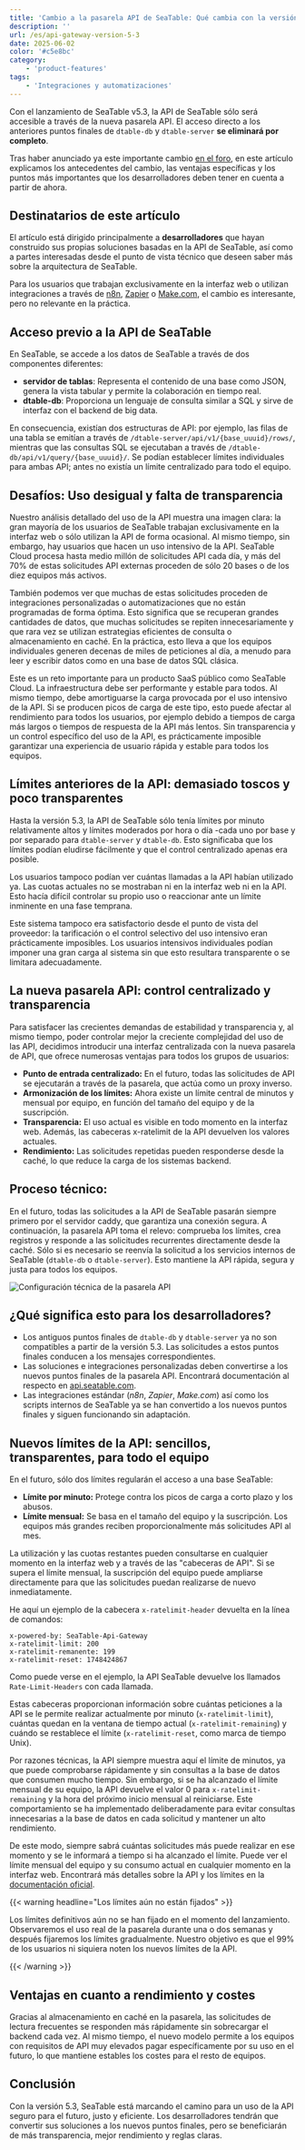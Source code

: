 ```yaml
---
title: 'Cambio a la pasarela API de SeaTable: Qué cambia con la versión 5.3'
description: ''
url: /es/api-gateway-version-5-3
date: 2025-06-02
color: '#c5e8bc'
category:
    - 'product-features'
tags:
    - 'Integraciones y automatizaciones'
---
```


Con el lanzamiento de SeaTable v5.3, la API de SeaTable sólo será accesible a través de la nueva pasarela API. El acceso directo a los anteriores puntos finales de `dtable-db` y `dtable-server` **se eliminará por completo**.

Tras haber anunciado ya este importante cambio [en el foro](https://forum.seatable.com/t/important-changes-to-the-seatable-cloud-api-in-version-5-3/6677), en este artículo explicamos los antecedentes del cambio, las ventajas específicas y los puntos más importantes que los desarrolladores deben tener en cuenta a partir de ahora.

## Destinatarios de este artículo

El artículo está dirigido principalmente a **desarrolladores** que hayan construido sus propias soluciones basadas en la API de SeaTable, así como a partes interesadas desde el punto de vista técnico que deseen saber más sobre la arquitectura de SeaTable.

Para los usuarios que trabajan exclusivamente en la interfaz web o utilizan integraciones a través de [n8n](https://n8n.io/integrations/seatable/), [Zapier](https://zapier.com/apps/seatable/integrations) o [Make.com](https://www.make.com/en/integrations/seatable), el cambio es interesante, pero no relevante en la práctica.

## Acceso previo a la API de SeaTable

En SeaTable, se accede a los datos de SeaTable a través de dos componentes diferentes:

- **servidor de tablas**: Representa el contenido de una base como JSON, genera la vista tabular y permite la colaboración en tiempo real.
- **dtable-db**: Proporciona un lenguaje de consulta similar a SQL y sirve de interfaz con el backend de big data.

En consecuencia, existían dos estructuras de API: por ejemplo, las filas de una tabla se emitían a través de `/dtable-server/api/v1/{base_uuuid}/rows/`, mientras que las consultas SQL se ejecutaban a través de `/dtable-db/api/v1/query/{base_uuuid}/`. Se podían establecer límites individuales para ambas API; antes no existía un límite centralizado para todo el equipo.

## Desafíos: Uso desigual y falta de transparencia

Nuestro análisis detallado del uso de la API muestra una imagen clara: la gran mayoría de los usuarios de SeaTable trabajan exclusivamente en la interfaz web o sólo utilizan la API de forma ocasional. Al mismo tiempo, sin embargo, hay usuarios que hacen un uso intensivo de la API. SeaTable Cloud procesa hasta medio millón de solicitudes API cada día, y más del 70% de estas solicitudes API externas proceden de sólo 20 bases o de los diez equipos más activos.

También podemos ver que muchas de estas solicitudes proceden de integraciones personalizadas o automatizaciones que no están programadas de forma óptima. Esto significa que se recuperan grandes cantidades de datos, que muchas solicitudes se repiten innecesariamente y que rara vez se utilizan estrategias eficientes de consulta o almacenamiento en caché. En la práctica, esto lleva a que los equipos individuales generen decenas de miles de peticiones al día, a menudo para leer y escribir datos como en una base de datos SQL clásica.

Este es un reto importante para un producto SaaS público como SeaTable Cloud. La infraestructura debe ser performante y estable para todos. Al mismo tiempo, debe amortiguarse la carga provocada por el uso intensivo de la API. Si se producen picos de carga de este tipo, esto puede afectar al rendimiento para todos los usuarios, por ejemplo debido a tiempos de carga más largos o tiempos de respuesta de la API más lentos. Sin transparencia y un control específico del uso de la API, es prácticamente imposible garantizar una experiencia de usuario rápida y estable para todos los equipos.

## Límites anteriores de la API: demasiado toscos y poco transparentes

Hasta la versión 5.3, la API de SeaTable sólo tenía límites por minuto relativamente altos y límites moderados por hora o día -cada uno por base y por separado para `dtable-server` y `dtable-db`. Esto significaba que los límites podían eludirse fácilmente y que el control centralizado apenas era posible.

Los usuarios tampoco podían ver cuántas llamadas a la API habían utilizado ya. Las cuotas actuales no se mostraban ni en la interfaz web ni en la API. Esto hacía difícil controlar su propio uso o reaccionar ante un límite inminente en una fase temprana.

Este sistema tampoco era satisfactorio desde el punto de vista del proveedor: la tarificación o el control selectivo del uso intensivo eran prácticamente imposibles. Los usuarios intensivos individuales podían imponer una gran carga al sistema sin que esto resultara transparente o se limitara adecuadamente.

## La nueva pasarela API: control centralizado y transparencia

Para satisfacer las crecientes demandas de estabilidad y transparencia y, al mismo tiempo, poder controlar mejor la creciente complejidad del uso de las API, decidimos introducir una interfaz centralizada con la nueva pasarela de API, que ofrece numerosas ventajas para todos los grupos de usuarios:

- **Punto de entrada centralizado:** En el futuro, todas las solicitudes de API se ejecutarán a través de la pasarela, que actúa como un proxy inverso.
- **Armonización de los límites:** Ahora existe un límite central de minutos y mensual por equipo, en función del tamaño del equipo y de la suscripción.
- **Transparencia:** El uso actual es visible en todo momento en la interfaz web. Además, las cabeceras x-ratelimit de la API devuelven los valores actuales.
- **Rendimiento:** Las solicitudes repetidas pueden responderse desde la caché, lo que reduce la carga de los sistemas backend.

## Proceso técnico:

En el futuro, todas las solicitudes a la API de SeaTable pasarán siempre primero por el servidor caddy, que garantiza una conexión segura. A continuación, la pasarela API toma el relevo: comprueba los límites, crea registros y responde a las solicitudes recurrentes directamente desde la caché. Sólo si es necesario se reenvía la solicitud a los servicios internos de SeaTable (`dtable-db` o `dtable-server`). Esto mantiene la API rápida, segura y justa para todos los equipos.

![Configuración técnica de la pasarela API](technical-setup.png)

## ¿Qué significa esto para los desarrolladores?

- Los antiguos puntos finales de `dtable-db` y `dtable-server` ya no son compatibles a partir de la versión 5.3. Las solicitudes a estos puntos finales conducen a los mensajes correspondientes.
- Las soluciones e integraciones personalizadas deben convertirse a los nuevos puntos finales de la pasarela API. Encontrará documentación al respecto en [api.seatable.com](https://api.seatable.com).
- Las integraciones estándar (_n8n_, _Zapier_, _Make.com_) así como los scripts internos de SeaTable ya se han convertido a los nuevos puntos finales y siguen funcionando sin adaptación.

## Nuevos límites de la API: sencillos, transparentes, para todo el equipo

En el futuro, sólo dos límites regularán el acceso a una base SeaTable:

- **Límite por minuto:** Protege contra los picos de carga a corto plazo y los abusos.
- **Límite mensual:** Se basa en el tamaño del equipo y la suscripción. Los equipos más grandes reciben proporcionalmente más solicitudes API al mes.

La utilización y las cuotas restantes pueden consultarse en cualquier momento en la interfaz web y a través de las "cabeceras de API". Si se supera el límite mensual, la suscripción del equipo puede ampliarse directamente para que las solicitudes puedan realizarse de nuevo inmediatamente.

He aquí un ejemplo de la cabecera `x-ratelimit-header` devuelta en la línea de comandos:

```
x-powered-by: SeaTable-Api-Gateway
x-ratelimit-limit: 200
x-ratelimit-remanente: 199
x-ratelimit-reset: 1748424867
```

Como puede verse en el ejemplo, la API SeaTable devuelve los llamados `Rate-Limit-Headers` con cada llamada.

Estas cabeceras proporcionan información sobre cuántas peticiones a la API se le permite realizar actualmente por minuto (`x-ratelimit-limit`), cuántas quedan en la ventana de tiempo actual (`x-ratelimit-remaining`) y cuándo se restablece el límite (`x-ratelimit-reset`, como marca de tiempo Unix).

Por razones técnicas, la API siempre muestra aquí el límite de minutos, ya que puede comprobarse rápidamente y sin consultas a la base de datos que consumen mucho tiempo. Sin embargo, si se ha alcanzado el límite mensual de su equipo, la API devuelve el valor 0 para `x-ratelimit-remaining` y la hora del próximo inicio mensual al reiniciarse. Este comportamiento se ha implementado deliberadamente para evitar consultas innecesarias a la base de datos en cada solicitud y mantener un alto rendimiento.

De este modo, siempre sabrá cuántas solicitudes más puede realizar en ese momento y se le informará a tiempo si ha alcanzado el límite. Puede ver el límite mensual del equipo y su consumo actual en cualquier momento en la interfaz web. Encontrará más detalles sobre la API y los límites en la [documentación oficial](https://api.seatable.com).

{{< warning headline="Los límites aún no están fijados" >}}

Los límites definitivos aún no se han fijado en el momento del lanzamiento. Observaremos el uso real de la pasarela durante una o dos semanas y después fijaremos los límites gradualmente. Nuestro objetivo es que el 99% de los usuarios ni siquiera noten los nuevos límites de la API.

{{< /warning >}}

## Ventajas en cuanto a rendimiento y costes

Gracias al almacenamiento en caché en la pasarela, las solicitudes de lectura frecuentes se responden más rápidamente sin sobrecargar el backend cada vez. Al mismo tiempo, el nuevo modelo permite a los equipos con requisitos de API muy elevados pagar específicamente por su uso en el futuro, lo que mantiene estables los costes para el resto de equipos.

## Conclusión

Con la versión 5.3, SeaTable está marcando el camino para un uso de la API seguro para el futuro, justo y eficiente. Los desarrolladores tendrán que convertir sus soluciones a los nuevos puntos finales, pero se beneficiarán de más transparencia, mejor rendimiento y reglas claras.
